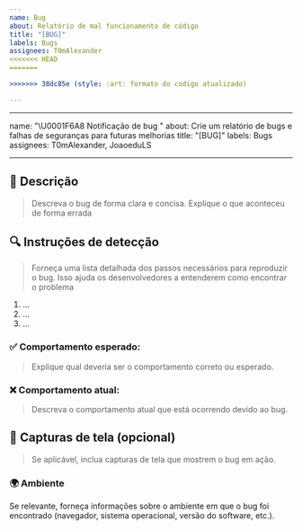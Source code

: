```yaml
---
name: Bug
about: Relatório de mal funcionamento de código
title: "[BUG]"
labels: Bugs
assignees: T0mAlexander
<<<<<<< HEAD
=======

>>>>>>> 38dc85e (style: :art: formato do codigo atualizado)

---
```


---
name: "\U0001F6A8 Notificação de bug "
about: Crie um relatório de bugs e falhas de seguranças para futuras melhorias
title: "[BUG]"
labels: Bugs
assignees: T0mAlexander, JoaoeduLS

---

<!--

     Critérios de aprovação:

     - Instruções para detecção e reprodução do bug são objetivos
     - Comportamento esperado e o comportamento atual estão claramente descritos
     - Bug foi testado em diferentes ambientes de código
     - Bug não é resultado de uso indevido ou configuração inadequada

     Agradecemos por relatar esse bug! A equipe de desenvolvimento avaliará o relatório e tentará reproduzir o problema. Faremos o possível para resolver o bug o mais rápido possível e manter você informado sobre o progresso.

-->

## 📢 Descrição
> Descreva o bug de forma clara e concisa. Explique o que aconteceu de forma errada

## 🔍 Instruções de detecção
> Forneça uma lista detalhada dos passos necessários para reproduzir o bug. Isso ajuda os desenvolvedores a entenderem como encontrar o problema

1. ...
2. ...
3. ...

### ✅ Comportamento esperado:
> Explique qual deveria ser o comportamento correto ou esperado.

### ❌ Comportamento atual:
> Descreva o comportamento atual que está ocorrendo devido ao bug.

## 📸 Capturas de tela (opcional)
> Se aplicável, inclua capturas de tela que mostrem o bug em ação.

### 🌍 Ambiente
Se relevante, forneça informações sobre o ambiente em que o bug foi encontrado (navegador, sistema operacional, versão do software, etc.).
